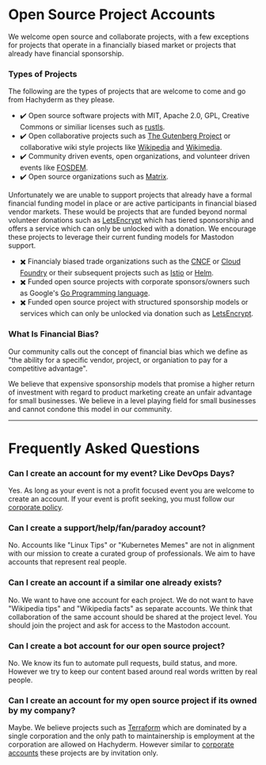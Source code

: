 # Open Source Project Accounts

We welcome open source and collaborate projects, with a few exceptions for projects that operate in a financially biased market or projects that already have financial sponsorship.

### Types of Projects

The following are the types of projects that are welcome to come and go from Hachyderm as they please.


 - :heavy_check_mark: Open source software projects with MIT, Apache 2.0, GPL, Creative Commons or similiar licenses such as [rustls](https://github.com/rustls/rustls).
 - :heavy_check_mark: Open collaborative projects such as [The Gutenberg Project](https://www.gutenberg.org/) or collaborative wiki style projects like [Wikipedia](https://wikipedia.org) and [Wikimedia](https://wikimedia.org). 
 - :heavy_check_mark: Community driven events, open organizations, and volunteer driven events like [FOSDEM](https://fosdem.org/).
 - :heavy_check_mark: Open source organizations such as [Matrix](https://matrix.org).
 

Unfortunately we are unable to support projects that already have a formal financial funding model in place or are active participants in financial biased vendor markets. These would be projects that are funded beyond normal volunteer donations such as [LetsEncrypt](https://letsencrypt.org/sponsors/) which has tiered sponsorship and offers a service which can only be unlocked with a donation. We encourage these projects to leverage their current funding models for Mastodon support.

 - :heavy_multiplication_x: Financialy biased trade organizations such as the [CNCF](https://www.cncf.io/about/join/) or [Cloud Foundry](https://www.cloudfoundry.org/membership/) or their subsequent projects such as [Istio](https://www.cncf.io/projects/istio/) or [Helm](https://www.cncf.io/projects/helm/).
 - :heavy_multiplication_x: Funded open source projects with corporate sponsors/owners such as Google's [Go Programming language](https://go.dev/).
 - :heavy_multiplication_x: Funded open source project with structured sponsorship models or services which can only be unlocked via donation such as [LetsEncrypt](https://letsencrypt.org/sponsors/).


### What Is Financial Bias?

Our community calls out the concept of financial bias which we define as "the ability for a specific vendor, project, or organiation to pay for a competitive advantage". 

We believe that expensive sponsorship models that promise a higher return of investment with regard to product marketing create an unfair advantage for small businesses. We believe in a level playing field for small businesses and cannot condone this model in our community.

--- 

# Frequently Asked Questions

### Can I create an account for my event? Like DevOps Days?

Yes. As long as your event is not a profit focused event you are welcome to create an account. If your event is profit seeking, you must follow our [corporate policy](https://github.com/hachyderm/community/blob/main/corporate-accounts.md).

### Can I create a support/help/fan/paradoy account?

No. Accounts like "Linux Tips" or "Kubernetes Memes" are not in alignment with our mission to create a curated group of professionals. We aim to have accounts that represent real people.

### Can I create an account if a similar one already exists?

No. We want to have one account for each project. We do not want to have "Wikipedia tips" and "Wikipedia facts" as separate accounts. We think that collaboration of the same account should be shared at the project level. You should join the project and ask for access to the Mastodon account.

### Can I create a bot account for our open source project? 

No. We know its fun to automate pull requests, build status, and more. However we try to keep our content based around real words written by real people.

### Can I create an account for my open source project if its owned by my company?

Maybe. We believe projects such as [Terraform](https://www.terraform.io/) which are dominated by a single corporation and the only path to maintainership is employment at the corporation are allowed on Hachyderm. However similar to [corporate accounts](https://github.com/hachyderm/community/blob/main/corporate-accounts.md) these projects are by invitation only.
